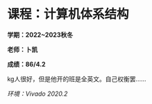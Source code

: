 # 课程：计算机体系结构

**学期：2022~2023秋冬**

**老师：卜凯**

**成绩：86/4.2**

kg人很好，但是他开的班是全英文。自己权衡罢……

*环境：Vivado 2020.2*
